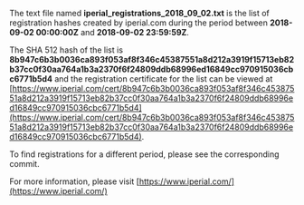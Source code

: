 The text file named **iperial_registrations_2018_09_02.txt** is the list of registration hashes created by iperial.com during the period between **2018-09-02 00:00:00Z** and **2018-09-02 23:59:59Z**.

The SHA 512 hash of the list is **8b947c6b3b0036ca893f053af8f346c45387551a8d212a3919f15713eb82b37cc0f30aa764a1b3a2370f6f24809ddb68996ed16849cc970915036cbc6771b5d4** and the registration certificate for the list can be viewed at [https://www.iperial.com/cert/8b947c6b3b0036ca893f053af8f346c45387551a8d212a3919f15713eb82b37cc0f30aa764a1b3a2370f6f24809ddb68996ed16849cc970915036cbc6771b5d4](https://www.iperial.com/cert/8b947c6b3b0036ca893f053af8f346c45387551a8d212a3919f15713eb82b37cc0f30aa764a1b3a2370f6f24809ddb68996ed16849cc970915036cbc6771b5d4).

To find registrations for a different period, please see the corresponding commit.

For more information, please visit [https://www.iperial.com/](https://www.iperial.com/)
